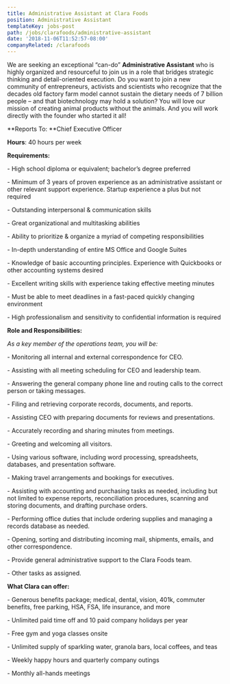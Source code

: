 ```yaml
---
title: Administrative Assistant at Clara Foods
position: Administrative Assistant
templateKey: jobs-post
path: /jobs/clarafoods/administrative-assistant
date: '2018-11-06T11:52:57-08:00'
companyRelated: /clarafoods
---
```

We are seeking an exceptional “can-do” **Administrative Assistant** who is highly organized and resourceful to join us in a role that bridges strategic thinking and detail-oriented execution. Do you want to join a new community of entrepreneurs, activists and scientists who recognize that the decades old factory farm model cannot sustain the dietary needs of 7 billion people – and that biotechnology may hold a solution? You will love our mission of creating animal products without the animals. And you will work directly with the founder who started it all!



**Reports To: **Chief Executive Officer

**Hours**: 40 hours per week



**Requirements:**

\- High school diploma or equivalent; bachelor’s degree preferred

\- Minimum of 3 years of proven experience as an administrative assistant or other relevant support experience. Startup experience a plus but not required 

\- Outstanding interpersonal & communication skills

\- Great organizational and multitasking abilities

\- Ability to prioritize & organize a myriad of competing responsibilities  

\- In-depth understanding of entire MS Office and Google Suites

\- Knowledge of basic accounting principles. Experience with Quickbooks or other accounting systems desired 

\- Excellent writing skills with experience taking effective meeting minutes

\- Must be able to meet deadlines in a fast-paced quickly changing environment

\- High professionalism and sensitivity to confidential information is required



**Role and Responsibilities:**

_As a key member of the operations team, you will be:_

\- Monitoring all internal and external correspondence for CEO.

\- Assisting with all meeting scheduling for CEO and leadership team.

\- Answering the general company phone line and routing calls to the correct person or taking messages.

\- Filing and retrieving corporate records, documents, and reports.

\- Assisting CEO with preparing documents for reviews and presentations.

\- Accurately recording and sharing minutes from meetings.

\- Greeting and welcoming all visitors.

\- Using various software, including word processing, spreadsheets, databases, and presentation software.

\- Making travel arrangements and bookings for executives.

\- Assisting with accounting and purchasing tasks as needed, including but not limited to expense reports, reconciliation procedures, scanning and storing documents, and drafting purchase orders.

\- Performing office duties that include ordering supplies and managing a records database as needed.

\- Opening, sorting and distributing incoming mail, shipments, emails, and other correspondence.

\- Provide general administrative support to the Clara Foods team.

\- Other tasks as assigned.



**What Clara can offer:**

\- Generous benefits package; medical, dental, vision, 401k, commuter benefits, free parking, HSA, FSA, life insurance, and more

\- Unlimited paid time off and 10 paid company holidays per year

\- Free gym and yoga classes onsite

\- Unlimited supply of sparkling water, granola bars, local coffees, and teas

\- Weekly happy hours and quarterly company outings

\- Monthly all-hands meetings
